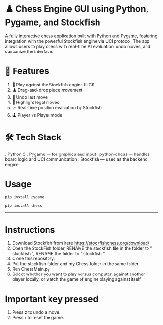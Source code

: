 # ♟️ Chess Engine GUI using Python, Pygame, and Stockfish
A fully interactive chess application built with Python and Pygame, featuring integration with the powerful Stockfish engine via UCI protocol. The app allows users to play chess with real-time AI evaluation, undo moves, and customize the interface.
# 🎯 Features
1. 🧠 Play against the Stockfish engine (UCI)
2. ♟️ Drag-and-drop piece movement
3. 🔁 Undo last move
4. 🧩 Highlight legal moves
5. 📈 Real-time position evaluation by Stockfish
6. 🕹️ Player vs Player mode
# 🛠️ Tech Stack
. Python 3
. Pygame — for graphics and input
. python-chess — handles board logic and UCI communication
. Stockfish — used as the backend engine
# Usage
```bash
pip install pygame
```
```bash
pip install chess
```
--------------------
# Instructions
1. Download Stockfish from here https://stockfishchess.org/download/
2. Open the StockFish folder, RENAME the stockfish file in the folder to " stockfish ", RENAME the folder to " stockfish "
3. Clone this repository.
4. Put the stockfish folder and my Chess folder in the same folder
5. Run ChessMain.py
6. Select whether you want to play versus computer, against another player locally, or watch the game of engine playing against itself
# Important key pressed
1. Press z to undo a move.
2. Press r to reset the game.




